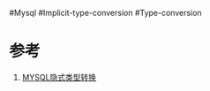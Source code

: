 #Mysql  #Implicit-type-conversion #Type-conversion


# 参考
1. [MYSQL隐式类型转换](https://www.cnblogs.com/BOHB-yunying/p/12458589.html)
